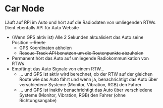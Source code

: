 # Car Node

Läuft auf RPi im Auto und hört auf die Radiodaten von umliegenden RTWs. Dient ebenfalls API für Auto Website

- (Wenn GPS aktiv ist) Alle 2 Sekunden aktualisiert das Auto seine Position ~~+ Route~~
  - GPS Koordinaten abholen
  - ~~Rescue-Track API benutzen um die Routenpunkte abzuholen~~
- Permanent hört das Auto auf umliegende Radiokommunikation von RTWs
- Empfängt das Auto Signale von einem RTW...
  - ... und GPS ist aktiv wird berechnet, ob der RTW auf der gleichen Route wie das Auto fährt und wenn ja, benachrichtigt das Auto über verschiedene Systeme (Monitor, Vibration, RGB) den Fahrer
  - ... und GPS ist inaktiv benachrichtigt das Auto über verschiedene Systeme (Monitor, Vibration, RGB) den Fahrer (ohne Richtungsangabe)
